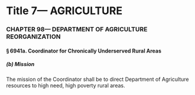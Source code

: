 
# Title 7— AGRICULTURE
### CHAPTER 98— DEPARTMENT OF AGRICULTURE REORGANIZATION
#### § 6941a. Coordinator for Chronically Underserved Rural Areas
##### (b) Mission

The mission of the Coordinator shall be to direct Department of Agriculture resources to high need, high poverty rural areas.

